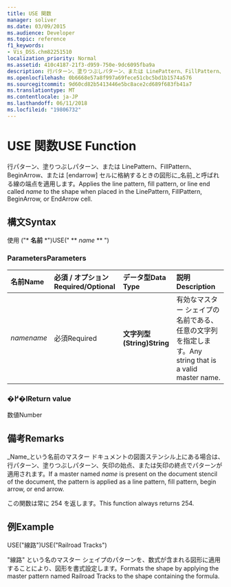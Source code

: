 ```yaml
---
title: USE 関数
manager: soliver
ms.date: 03/09/2015
ms.audience: Developer
ms.topic: reference
f1_keywords:
- Vis_DSS.chm82251510
localization_priority: Normal
ms.assetid: 410c4187-21f3-d959-750e-9dc6095fba9a
description: 行パターン、塗りつぶしパターン、または LinePattern、FillPattern、BeginArrow、または [endarrow] セルに格納するときの図形に名前と呼ばれる線の端点を適用します。
ms.openlocfilehash: 0b6668e57a8f997a69fece51cbc5bd1b1574a576
ms.sourcegitcommit: 9d60cd82b5413446e5bc8ace2cd689f683fb41a7
ms.translationtype: MT
ms.contentlocale: ja-JP
ms.lasthandoff: 06/11/2018
ms.locfileid: "19806732"
---
```

# <a name="use-function"></a><span data-ttu-id="b5599-103">USE 関数</span><span class="sxs-lookup"><span data-stu-id="b5599-103">USE Function</span></span>

<span data-ttu-id="b5599-104">行パターン、塗りつぶしパターン、または LinePattern、FillPattern、BeginArrow、または [endarrow] セルに格納するときの図形に_名前_と呼ばれる線の端点を適用します。</span><span class="sxs-lookup"><span data-stu-id="b5599-104">Applies the line pattern, fill pattern, or line end called  _name_ to the shape when placed in the LinePattern, FillPattern, BeginArrow, or EndArrow cell.</span></span> 
  
## <a name="syntax"></a><span data-ttu-id="b5599-105">構文</span><span class="sxs-lookup"><span data-stu-id="b5599-105">Syntax</span></span>

<span data-ttu-id="b5599-106">使用 ("* **名前** *")</span><span class="sxs-lookup"><span data-stu-id="b5599-106">USE(" ** *name* ** ")</span></span> 
  
### <a name="parameters"></a><span data-ttu-id="b5599-107">Parameters</span><span class="sxs-lookup"><span data-stu-id="b5599-107">Parameters</span></span>

|<span data-ttu-id="b5599-108">**名前**</span><span class="sxs-lookup"><span data-stu-id="b5599-108">**Name**</span></span>|<span data-ttu-id="b5599-109">**必須 / オプション**</span><span class="sxs-lookup"><span data-stu-id="b5599-109">**Required/Optional**</span></span>|<span data-ttu-id="b5599-110">**データ型**</span><span class="sxs-lookup"><span data-stu-id="b5599-110">**Data Type**</span></span>|<span data-ttu-id="b5599-111">**説明**</span><span class="sxs-lookup"><span data-stu-id="b5599-111">**Description**</span></span>|
|:-----|:-----|:-----|:-----|
| <span data-ttu-id="b5599-112">_name_</span><span class="sxs-lookup"><span data-stu-id="b5599-112">_name_</span></span> <br/> |<span data-ttu-id="b5599-113">必須</span><span class="sxs-lookup"><span data-stu-id="b5599-113">Required</span></span>  <br/> |<span data-ttu-id="b5599-114">**文字列型 (String)**</span><span class="sxs-lookup"><span data-stu-id="b5599-114">**String**</span></span> <br/> |<span data-ttu-id="b5599-115">有効なマスター シェイプの名前である、任意の文字列を指定します。</span><span class="sxs-lookup"><span data-stu-id="b5599-115">Any string that is a valid master name.</span></span>  <br/> |
   
### <a name="return-value"></a><span data-ttu-id="b5599-116">�߂�l</span><span class="sxs-lookup"><span data-stu-id="b5599-116">Return value</span></span>

<span data-ttu-id="b5599-117">数値</span><span class="sxs-lookup"><span data-stu-id="b5599-117">Number</span></span>
  
## <a name="remarks"></a><span data-ttu-id="b5599-118">備考</span><span class="sxs-lookup"><span data-stu-id="b5599-118">Remarks</span></span>

<span data-ttu-id="b5599-119">_Name_という名前のマスター ドキュメントの図面ステンシル上にある場合は、行パターン、塗りつぶしパターン、矢印の始点、または矢印の終点でパターンが適用されます。</span><span class="sxs-lookup"><span data-stu-id="b5599-119">If a master named  _name_ is present on the document stencil of the document, the pattern is applied as a line pattern, fill pattern, begin arrow, or end arrow.</span></span> 
  
<span data-ttu-id="b5599-120">この関数は常に 254 を返します。</span><span class="sxs-lookup"><span data-stu-id="b5599-120">This function always returns 254.</span></span>
  
## <a name="example"></a><span data-ttu-id="b5599-121">例</span><span class="sxs-lookup"><span data-stu-id="b5599-121">Example</span></span>

<span data-ttu-id="b5599-122">USE("線路")</span><span class="sxs-lookup"><span data-stu-id="b5599-122">USE("Railroad Tracks")</span></span> 
  
<span data-ttu-id="b5599-123">"線路" という名のマスター シェイプのパターンを、数式が含まれる図形に適用することにより、図形を書式設定します。</span><span class="sxs-lookup"><span data-stu-id="b5599-123">Formats the shape by applying the master pattern named Railroad Tracks to the shape containing the formula.</span></span> 
  

